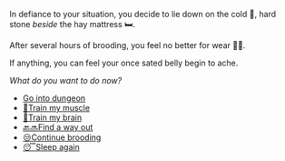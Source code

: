 In defiance to your situation, you decide to lie down on the cold 🥶, hard stone *beside* the hay mattress 🛏.

After several hours of brooding, you feel no better for wear 🤷‍♂️.

If anything, you can feel your once sated belly begin to ache.

*What do you want to do now?*

- [Go into dungeon](../1/1.md)
- [💪Train my muscle](0-1A.md)
- [📖Train my brain](0-1B.md)
- [🔙🔜Find a way out](../3/1.md)
- [😒Continue brooding](1-1DA.md)
- [😴Sleep again](../../../README.md)
